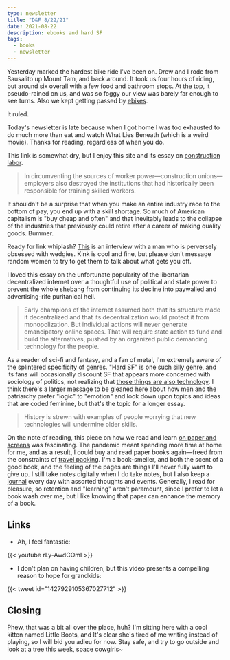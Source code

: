 ```yaml
---
type: newsletter
title: "D&F 8/22/21"
date: 2021-08-22
description: ebooks and hard SF
tags:
  - books
  - newsletter
---
```


Yesterday marked the hardest bike ride I've been on. Drew and I rode from Sausalito up Mount Tam, and back around. It took us four hours of riding, but around six overall with a few food and bathroom stops. At the top, it pseudo-rained on us, and was so foggy our view was barely far enough to see turns. Also we kept getting passed by [ebikes](https://craigmod.com/ridgeline/126/).

It ruled.

Today's newsletter is late because when I got home I was too exhausted to do much more than eat and watch What Lies Beneath (which is a weird movie). Thanks for reading, regardless of when you do.

This link is somewhat dry, but I enjoy this site and its essay on [construction labor](https://phenomenalworld.org/analysis/construction-labor-shortage).

> In circumventing the sources of worker power—construction unions—employers also destroyed the institutions that had historically been responsible for training skilled workers.

It shouldn't be a surprise that when you make an entire industry race to the bottom of pay, you end up with a skill shortage. So much of American capitalism is "buy cheap and often" and that inevitably leads to the collapse of the industries that previously could retire after a career of making quality goods. Bummer.

Ready for link whiplash? [This](https://guessilldie.substack.com/p/an-interview-with-a-man-who-sends) is an interview with a man who is perversely obsessed with wedgies. Kink is cool and fine, but please don't message random women to try to get them to talk about what gets you off. 

I loved this essay on the unfortunate popularity of the libertarian decentralized internet over a thoughtful use of political and state power to prevent the whole shebang from continuing its decline into paywalled and advertising-rife puritanical hell.

> Early champions of the internet assumed both that its structure made it decentralized and that its decentralization would protect it from monopolization.
> But individual actions will never generate emancipatory online spaces. That will require state action to fund and build the alternatives, pushed by an organized public demanding technology for the people.

As a reader of sci-fi and fantasy, and a fan of metal, I'm extremely aware of the splintered specificity of genres. "Hard SF" is one such silly genre, and its fans will occasionally discount SF that appears more concerned with sociology of politics, not realizing that [those things are also technology](http://www.ursulakleguinarchive.com/Note-Technology.html). I think there's a larger message to be gleaned here about how men and the patriarchy prefer "logic" to "emotion" and look down upon topics and ideas that are coded feminine, but that's the topic for a longer essay.

> History is strewn with examples of people worrying that new technologies will undermine older skills.

On the note of reading, this piece on how we read and learn [on paper and screens](https://kappanonline.org/reading-digital-age/) was fascinating. The pandemic meant spending more time at home for me, and as a result, I could buy and read paper books again—freed from the constraints of [travel packing](https://www.brookshelley.com/posts/2020-03-16-traveling-during-a-pandemic/). I'm a book-smeller, and both the scent of a good book, and the feeling of the pages are things I'll never fully want to give up. I still take notes digitally when I do take notes, but I also keep a [journal](https://www.1101.com/store/techo/en/2021/pc/detail_cover/wb21_classicshbk/) every day with assorted thoughts and events. Generally, I read for pleasure, so retention and "learning" aren't paramount, since I prefer to let a book wash over me, but I like knowing that paper can enhance the memory of a book.

## Links

- Ah, I feel fantastic:

{{< youtube rLy-AwdCOmI >}}

- I don't plan on having children, but this video presents a compelling reason to hope for grandkids:

{{< tweet id="1427929105367027712" >}}

## Closing

Phew, that was a bit all over the place, huh? I'm sitting here with a cool kitten named Little Boots, and It's clear she's tired of me writing instead of playing, so I will bid you adieu for now. Stay safe, and try to go outside and look at a tree this week, space cowgirls~